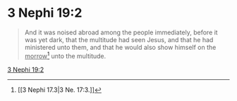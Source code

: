 # 3 Nephi 19:2

> And it was noised abroad among the people immediately, before it was yet dark, that the multitude had seen Jesus, and that he had ministered unto them, and that he would also show himself on the <u>morrow</u>[^a] unto the multitude.

[3 Nephi 19:2](https://www.churchofjesuschrist.org/study/scriptures/bofm/3-ne/19?lang=eng&id=p2#p2)


[^a]: [[3 Nephi 17.3|3 Ne. 17:3.]]
